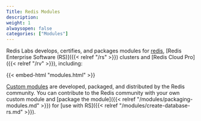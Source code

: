 ```yaml
---
Title: Redis Modules
description:
weight: 1
alwaysopen: false
categories: ["Modules"]
---
```

Redis Labs develops, certifies, and packages modules for [redis](redis.io), [Redis Enterprise
Software (RS)]({{< relref "/rs" >}}) clusters and [Redis Cloud Pro]({{< relref "/rv" >}}), including:

{{< embed-html "modules.html" >}}

[Custom modules](https://redislabs.com/community/redis-modules-hub/) are developed, packaged, and distributed by the Redis community.
You can contribute to the Redis community with your own custom module
and [package the module]({{< relref "/modules/packaging-modules.md" >}}) for [use with RS]({{< relref "/modules/create-database-rs.md" >}}).
